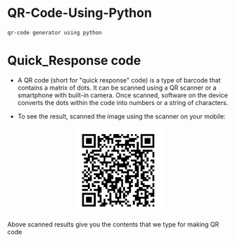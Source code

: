 # QR-Code-Using-Python
    qr-code generator using python
# Quick_Response code

* A QR code (short for "quick response" code) is a type of barcode that contains a matrix of dots. 
It can be scanned using a QR scanner or a smartphone with built-in camera. 
Once scanned, software on the device converts the dots within the code into numbers or a string of characters. 

* To see the result, scanned the image using the scanner on your mobile:

 <p align='center' ><img height='200' align='center' src=https://github.com/Ashlesha8421/QR-Code-Using-Python/blob/Ashlesha_Datir/QR_img.png /></p>

Above scanned results give you the contents that we type for making QR code
